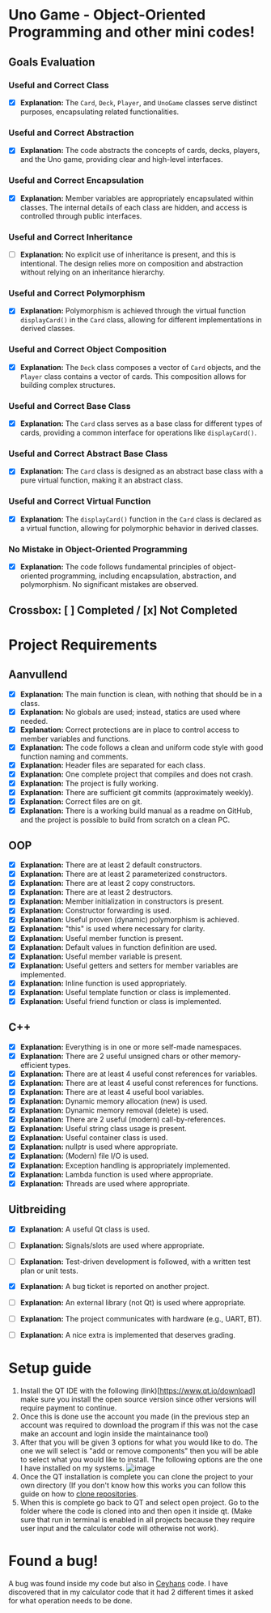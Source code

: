 # Uno Game - Object-Oriented Programming and other mini codes!

## Goals Evaluation

### Useful and Correct Class
- [x] **Explanation:** The `Card`, `Deck`, `Player`, and `UnoGame` classes serve distinct purposes, encapsulating related functionalities.

### Useful and Correct Abstraction
- [x] **Explanation:** The code abstracts the concepts of cards, decks, players, and the Uno game, providing clear and high-level interfaces.

### Useful and Correct Encapsulation
- [x] **Explanation:** Member variables are appropriately encapsulated within classes. The internal details of each class are hidden, and access is controlled through public interfaces.

### Useful and Correct Inheritance
- [ ] **Explanation:** No explicit use of inheritance is present, and this is intentional. The design relies more on composition and abstraction without relying on an inheritance hierarchy.

### Useful and Correct Polymorphism
- [x] **Explanation:** Polymorphism is achieved through the virtual function `displayCard()` in the `Card` class, allowing for different implementations in derived classes.

### Useful and Correct Object Composition
- [x] **Explanation:** The `Deck` class composes a vector of `Card` objects, and the `Player` class contains a vector of cards. This composition allows for building complex structures.

### Useful and Correct Base Class
- [x] **Explanation:** The `Card` class serves as a base class for different types of cards, providing a common interface for operations like `displayCard()`.

### Useful and Correct Abstract Base Class
- [x] **Explanation:** The `Card` class is designed as an abstract base class with a pure virtual function, making it an abstract class.

### Useful and Correct Virtual Function
- [x] **Explanation:** The `displayCard()` function in the `Card` class is declared as a virtual function, allowing for polymorphic behavior in derived classes.

### No Mistake in Object-Oriented Programming
- [x] **Explanation:** The code follows fundamental principles of object-oriented programming, including encapsulation, abstraction, and polymorphism. No significant mistakes are observed.

## Crossbox: [ ] Completed / [x] Not Completed

# Project Requirements

## Aanvullend
- [x] **Explanation:** The main function is clean, with nothing that should be in a class.
- [x] **Explanation:** No globals are used; instead, statics are used where needed.
- [x] **Explanation:** Correct protections are in place to control access to member variables and functions.
- [x] **Explanation:** The code follows a clean and uniform code style with good function naming and comments.
- [x] **Explanation:** Header files are separated for each class.
- [x] **Explanation:** One complete project that compiles and does not crash.
- [x] **Explanation:** The project is fully working.
- [x] **Explanation:** There are sufficient git commits (approximately weekly).
- [x] **Explanation:** Correct files are on git.
- [x] **Explanation:** There is a working build manual as a readme on GitHub, and the project is possible to build from scratch on a clean PC.

## OOP
- [x] **Explanation:** There are at least 2 default constructors.
- [x] **Explanation:** There are at least 2 parameterized constructors.
- [x] **Explanation:** There are at least 2 copy constructors.
- [x] **Explanation:** There are at least 2 destructors.
- [x] **Explanation:** Member initialization in constructors is present.
- [x] **Explanation:** Constructor forwarding is used.
- [x] **Explanation:** Useful proven (dynamic) polymorphism is achieved.
- [x] **Explanation:** "this" is used where necessary for clarity.
- [x] **Explanation:** Useful member function is present.
- [x] **Explanation:** Default values in function definition are used.
- [x] **Explanation:** Useful member variable is present.
- [x] **Explanation:** Useful getters and setters for member variables are implemented.
- [x] **Explanation:** Inline function is used appropriately.
- [x] **Explanation:** Useful template function or class is implemented.
- [x] **Explanation:** Useful friend function or class is implemented.

## C++
- [x] **Explanation:** Everything is in one or more self-made namespaces.
- [x] **Explanation:** There are 2 useful unsigned chars or other memory-efficient types.
- [x] **Explanation:** There are at least 4 useful const references for variables.
- [x] **Explanation:** There are at least 4 useful const references for functions.
- [x] **Explanation:** There are at least 4 useful bool variables.
- [x] **Explanation:** Dynamic memory allocation (new) is used.
- [x] **Explanation:** Dynamic memory removal (delete) is used.
- [x] **Explanation:** There are 2 useful (modern) call-by-references.
- [x] **Explanation:** Useful string class usage is present.
- [x] **Explanation:** Useful container class is used.
- [x] **Explanation:** nullptr is used where appropriate.
- [x] **Explanation:** (Modern) file I/O is used.
- [x] **Explanation:** Exception handling is appropriately implemented.
- [x] **Explanation:** Lambda function is used where appropriate.
- [x] **Explanation:** Threads are used where appropriate.

## Uitbreiding
- [x] **Explanation:** A useful Qt class is used.
- [ ] **Explanation:** Signals/slots are used where appropriate.
- [ ] **Explanation:** Test-driven development is followed, with a written test plan or unit tests.
- [x] **Explanation:** A bug ticket is reported on another project.
- [ ] **Explanation:** An external library (not Qt) is used where appropriate.
- [ ] **Explanation:** The project communicates with hardware (e.g., UART, BT).
- [ ] **Explanation:** A nice extra is implemented that deserves grading.


# Setup guide
1) Install the QT IDE with the following (link)[https://www.qt.io/download] make sure you install the open source version since other versions will require payment to continue.
2) Once this is done use the account you made (in the previous step an account was required to download the program if this was not the case make an account and login inside the maintainance tool)
3) After that you will be given 3 options for what you would like to do. The one we will select is "add or remove components" then you will be able to select what you would like to install.
   The following options are the one I have installed on my systems.
![image](https://github.com/SamyWarnants/CPPfinaleopdrachtSamyWarnants/assets/114075972/ffaa8b53-bec0-4b93-adbe-fb2c8992a287)
4) Once the QT installation is complete you can clone the project to your own directory (If you don't know how this works you can follow this guide on how to [clone repositories](https://docs.github.com/en/repositories/creating-and-managing-repositories/cloning-a-repository).
5) When this is complete go back to QT and select open project. Go to the folder where the code is cloned into and then open it inside qt. (Make sure that run in terminal is enabled in all projects because they require user input and the calculator code will otherwise not work).

# Found a bug!
A bug was found inside my code but also in [Ceyhans](https://github.com/CeyhanYildiz/Game_Artificial_Intelligence/issues/8) code. I have discovered that in my calculator code that it had 2 different times it asked for what operation needs to be done.

